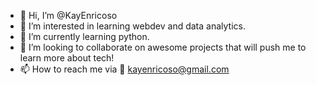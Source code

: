 - 👋 Hi, I’m @KayEnricoso
- 👀 I’m interested in learning webdev and data analytics.
- 🌱 I’m currently learning python.
- 💞️ I’m looking to collaborate on awesome projects that will push me to learn more about tech!
- 📫 How to reach me via 📧 kayenricoso@gmail.com

<!---
KayEnricoso/KayEnricoso is a ✨ special ✨ repository because its `README.md` (this file) appears on your GitHub profile.
You can click the Preview link to take a look at your changes.
--->
